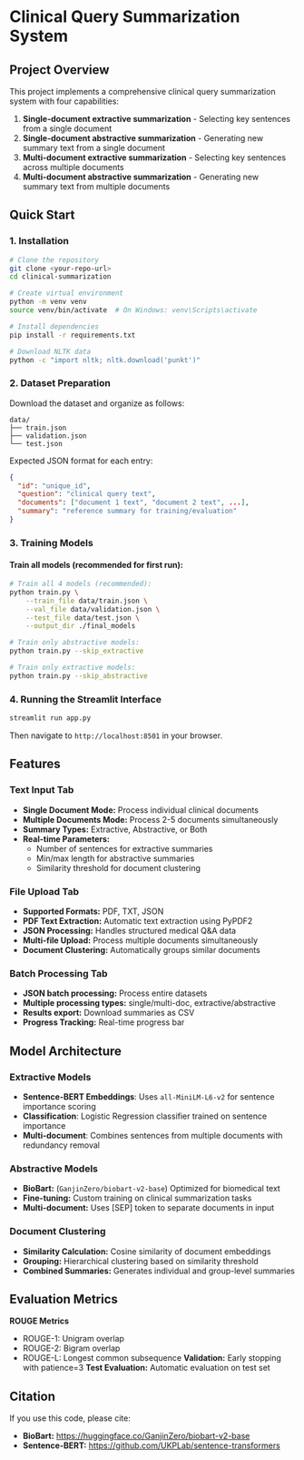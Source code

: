 # Clinical Query Summarization System

## Project Overview
This project implements a comprehensive clinical query summarization system with four capabilities:
1. **Single-document extractive summarization** - Selecting key sentences from a single document
2. **Single-document abstractive summarization** - Generating new summary text from a single document
3. **Multi-document extractive summarization** - Selecting key sentences across multiple documents
4. **Multi-document abstractive summarization** - Generating new summary text from multiple documents

## Quick Start

### 1. Installation

```bash
# Clone the repository
git clone <your-repo-url>
cd clinical-summarization

# Create virtual environment
python -m venv venv
source venv/bin/activate  # On Windows: venv\Scripts\activate

# Install dependencies
pip install -r requirements.txt

# Download NLTK data
python -c "import nltk; nltk.download('punkt')"
```

### 2. Dataset Preparation

Download the dataset and organize as follows:
```
data/
├── train.json
├── validation.json
└── test.json
```

Expected JSON format for each entry:
```json
{
  "id": "unique_id",
  "question": "clinical query text",
  "documents": ["document 1 text", "document 2 text", ...],
  "summary": "reference summary for training/evaluation"
}
```

### 3. Training Models

#### Train all models (recommended for first run):
```bash
# Train all 4 models (recommended):
python train.py \
    --train_file data/train.json \
    --val_file data/validation.json \
    --test_file data/test.json \
    --output_dir ./final_models

# Train only abstractive models:
python train.py --skip_extractive

# Train only extractive models:  
python train.py --skip_abstractive
```


### 4. Running the Streamlit Interface

```bash
streamlit run app.py
```

Then navigate to `http://localhost:8501` in your browser.

## Features

### Text Input Tab
- **Single Document Mode:** Process individual clinical documents
- **Multiple Documents Mode:** Process 2-5 documents simultaneously
- **Summary Types:** Extractive, Abstractive, or Both
- **Real-time Parameters:**
  - Number of sentences for extractive summaries
  - Min/max length for abstractive summaries
  - Similarity threshold for document clustering

### File Upload Tab  
- **Supported Formats:** PDF, TXT, JSON
- **PDF Text Extraction:** Automatic text extraction using PyPDF2
- **JSON Processing:** Handles structured medical Q&A data
- **Multi-file Upload:** Process multiple documents simultaneously
- **Document Clustering:** Automatically groups similar documents

### Batch Processing Tab
- **JSON batch processing:** Process entire datasets
- **Multiple processing types:** single/multi-doc, extractive/abstractive
- **Results export:** Download summaries as CSV
- **Progress Tracking:** Real-time progress bar

## Model Architecture

### Extractive Models
- **Sentence-BERT Embeddings**: Uses `all-MiniLM-L6-v2` for sentence importance scoring
- **Classification**: Logistic Regression classifier trained on sentence importance
- **Multi-document**: Combines sentences from multiple documents with redundancy removal

### Abstractive Models
- **BioBart:** (`GanjinZero/biobart-v2-base`) Optimized for biomedical text
- **Fine-tuning:** Custom training on clinical summarization tasks
- **Multi-document:** Uses [SEP] token to separate documents in input

### Document Clustering
- **Similarity Calculation:** Cosine similarity of document embeddings
- **Grouping:** Hierarchical clustering based on similarity threshold
- **Combined Summaries:** Generates individual and group-level summaries


## Evaluation Metrics

**ROUGE Metrics**
  - ROUGE-1: Unigram overlap
  - ROUGE-2: Bigram overlap  
  - ROUGE-L: Longest common subsequence
**Validation:** Early stopping with patience=3
**Test Evaluation:** Automatic evaluation on test set


## Citation
If you use this code, please cite:

- **BioBart:** https://huggingface.co/GanjinZero/biobart-v2-base
- **Sentence-BERT:** https://github.com/UKPLab/sentence-transformers